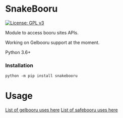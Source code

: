 # SnakeBooru
[![License: GPL v3](https://img.shields.io/badge/License-GPL%20v3-blue.svg)](http://www.gnu.org/licenses/gpl-3.0)

Module to access booru sites APIs.

Working on Gelbooru support at the moment.

Python 3.6+

### Installation

```
python -m pip install snakebooru
```
# Usage

[List of gelbooru uses here](https://github.com/berryytf/snakebooru/wiki/Gelbooru-Usage)
[List of safebooru uses here](https://github.com/berryytf/snakebooru/wiki/Safebooru-Usage)
